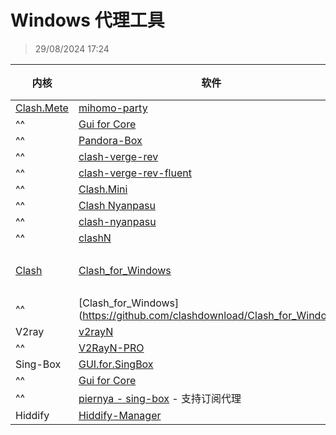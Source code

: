 # Windows 代理工具
> 29/08/2024 17:24

| 内核                                        | 软件                                                                                                                            | 教程                                         | 状态  |
| ----------------------------------------- | ----------------------------------------------------------------------------------------------------------------------------- | ------------------------------------------ | --- |
| [Clash.Mete](https://wiki.metacubex.one/) | [mihomo-party](https://github.com/pompurin404/mihomo-party)                                                                   |                                            |     |
| ^^                                        | [Gui for Core](https://gui-for-cores.github.io/)                                                                              |                                            |     |
| ^^                                        | [Pandora-Box](https://github.com/snakem982/Pandora-Box)                                                                       |                                            |     |
| ^^                                        | [clash-verge-rev](https://github.com/clash-verge-rev/clash-verge-rev)                                                         |                                            |     |
| ^^                                        | [clash-verge-rev-fluent](https://github.com/Daydreamer-riri/clash-verge-rev-fluent)                                           |                                            |     |
| ^^                                        | [Clash.Mini](https://github.com/MetaCubeX/Clash.Mini)                                                                         |                                            |     |
| ^^                                        | [Clash Nyanpasu](https://nyanpasu.elaina.moe/)                                                                                |                                            |     |
| ^^                                        | [clash-nyanpasu](https://github.com/LibNyanpasu/clash-nyanpasu)                                                               |                                            |     |
| ^^                                        | [clashN](https://github.com/2dust/clashN)                                                                                     |                                            |     |
| [Clash](https://clash.wiki/)              | [Clash_for_Windows](https://github.com/Z-Siqi/Clash-for-Windows_Chinese "https://github.com/clashdownload/Clash_for_Windows") |                                            | 已删库 |
| ^^                                        | [Clash_for_Windows](https://github.com/clashdownload/Clash_for_Windows}                                                       |                                            | ^^  |
| V2ray                                     | [v2rayN](https://github.com/2dust/v2rayN)                                                                                     | https://www.v2fly.org/config/overview.html |     |
| ^^                                        | [V2RayN-PRO](https://github.com/lowercase78/V2RayN-PRO)                                                                       |                                            |     |
| Sing-Box                                  | [GUI.for.SingBox](https://github.com/GUI-for-Cores/GUI.for.SingBox)                                                           |                                            |     |
| ^^                                        | [Gui for Core](https://gui-for-cores.github.io/)                                                                              |                                            |     |
| ^^                                        | [piernya - sing-box](https://github.com/PuerNya/sing-box) - 支持订阅代理                                                            |                                            |     |
| Hiddify                                   | [Hiddify-Manager](https://github.com/hiddify/Hiddify-Manager)                                                                 |                                            |     |